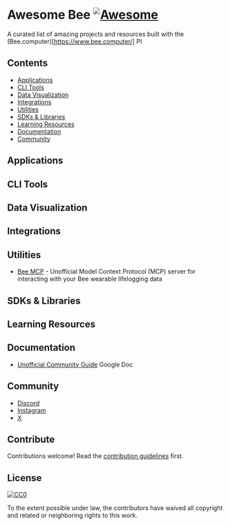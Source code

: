 # Awesome Bee [![Awesome](https://awesome.re/badge.svg)](https://awesome.re)

A curated list of amazing projects and resources built with the (Bee.computer)[https://www.bee.computer/] PI

## Contents

- [Applications](#applications)
- [CLI Tools](#cli-tools)
- [Data Visualization](#data-visualization)
- [Integrations](#integrations)
- [Utilities](#utilities)
- [SDKs & Libraries](#sdks--libraries)
- [Learning Resources](#learning-resources)
- [Documentation](#documentation)
- [Community](#community)

## Applications

## CLI Tools

## Data Visualization

## Integrations

## Utilities

- [Bee MCP](https://github.com/OkGoDoIt/beemcp) - Unofficial Model Context Protocol (MCP) server for interacting with your Bee wearable lifelogging data

## SDKs & Libraries

## Learning Resources

## Documentation

- [Unofficial Community Guide](https://docs.google.com/document/d/1Ck3e0vNZ2QJPxsWfXk2F_eNxBYKsSC5wIEDqvX8R2BU/edit?usp=sharing) Google Doc

## Community

- [Discord](https://discord.com/invite/beeswarm)
- [Instagram](https://www.instagram.com/bee.computer/)
- [X](https://x.com/bee__computer)

## Contribute

Contributions welcome! Read the [contribution guidelines](contributing.md) first.

## License

[![CC0](https://mirrors.creativecommons.org/presskit/buttons/88x31/svg/cc-zero.svg)](https://creativecommons.org/publicdomain/zero/1.0)

To the extent possible under law, the contributors have waived all copyright and related or neighboring rights to this work.

